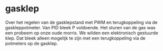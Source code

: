 # gasklep
Over het regelen van de gasklepstand met PWM en terugkoppeling 
via de gaskleppotmeter. Van PID bleek P voldoende. 
Het sturen van de gas was een probeem op onze oude morris. We wilden een elektronisch gestuurde klep.
Dat bleek alleen mogelijk  te zijn met een terugkoppeling via de potmeters op de gasklep.

